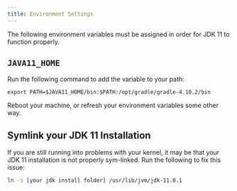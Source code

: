 ```yaml
---
title: Environment Settings
---
```


The following environment variables must be assigned in order for JDK 11 to function properly.

## `JAVA11_HOME`

Run the following command to add the variable to your path:

`export PATH=$JAVA11_HOME/bin:$PATH:/opt/gradle/gradle-4.10.2/bin`

Reboot your machine, or refresh your environment variables some other way.

## Symlink your JDK 11 Installation

If you are still running into problems with your kernel, it may be that your JDK 11 installation is not properly sym-linked. Run the following to fix this issue:

```bash
ln -s [your jdk install folder] /usr/lib/jvm/jdk-11.0.1
```